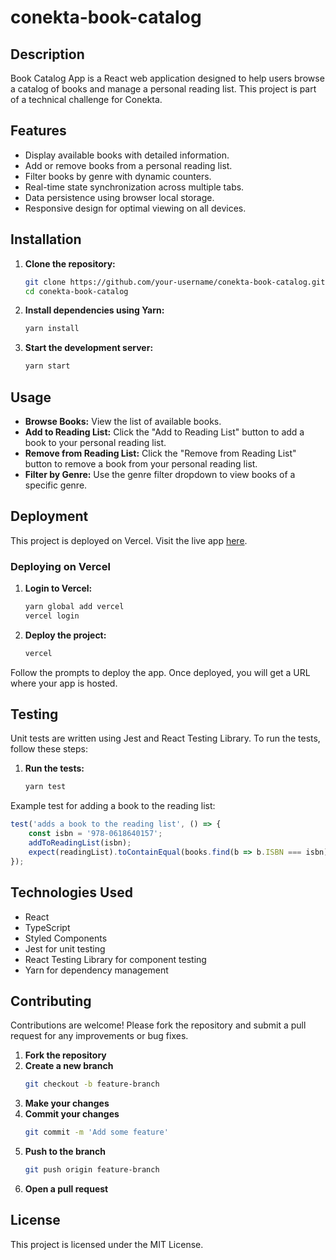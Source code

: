 # conekta-book-catalog

## Description

Book Catalog App is a React web application designed to help users browse a catalog of books and manage a personal reading list. This project is part of a technical challenge for Conekta.

## Features

- Display available books with detailed information.
- Add or remove books from a personal reading list.
- Filter books by genre with dynamic counters.
- Real-time state synchronization across multiple tabs.
- Data persistence using browser local storage.
- Responsive design for optimal viewing on all devices.

## Installation

1. **Clone the repository:**
    ```bash
    git clone https://github.com/your-username/conekta-book-catalog.git
    cd conekta-book-catalog
    ```

2. **Install dependencies using Yarn:**
    ```bash
    yarn install
    ```

3. **Start the development server:**
    ```bash
    yarn start
    ```

## Usage

- **Browse Books:** View the list of available books.
- **Add to Reading List:** Click the "Add to Reading List" button to add a book to your personal reading list.
- **Remove from Reading List:** Click the "Remove from Reading List" button to remove a book from your personal reading list.
- **Filter by Genre:** Use the genre filter dropdown to view books of a specific genre.

## Deployment

This project is deployed on Vercel. Visit the live app [here](https://your-vercel-app-url.vercel.app).

### Deploying on Vercel

1. **Login to Vercel:**
    ```bash
    yarn global add vercel
    vercel login
    ```

2. **Deploy the project:**
    ```bash
    vercel
    ```

Follow the prompts to deploy the app. Once deployed, you will get a URL where your app is hosted.

## Testing

Unit tests are written using Jest and React Testing Library. To run the tests, follow these steps:

1. **Run the tests:**
    ```bash
    yarn test
    ```

Example test for adding a book to the reading list:

```typescript
test('adds a book to the reading list', () => {
    const isbn = '978-0618640157';
    addToReadingList(isbn);
    expect(readingList).toContainEqual(books.find(b => b.ISBN === isbn));
});
```

## Technologies Used

- React
- TypeScript
- Styled Components
- Jest for unit testing
- React Testing Library for component testing
- Yarn for dependency management

## Contributing

Contributions are welcome! Please fork the repository and submit a pull request for any improvements or bug fixes.

1. **Fork the repository**
2. **Create a new branch**
    ```bash
    git checkout -b feature-branch
    ```
3. **Make your changes**
4. **Commit your changes**
    ```bash
    git commit -m 'Add some feature'
    ```
5. **Push to the branch**
    ```bash
    git push origin feature-branch
    ```
6. **Open a pull request**

## License

This project is licensed under the MIT License.